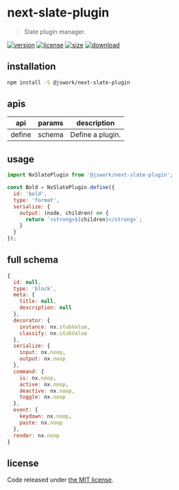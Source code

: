 # next-slate-plugin
> Slate plugin manager.

[![version][version-image]][version-url]
[![license][license-image]][license-url]
[![size][size-image]][size-url]
[![download][download-image]][download-url]

## installation
```bash
npm install -S @jswork/next-slate-plugin
```

## apis
| api    | params | description      |
| ------ | ------ | ---------------- |
| define | schema | Define a plugin. |

## usage
```js
import NxSlatePlugin from '@jswork/next-slate-plugin';

const Bold = NxSlatePlugin.define({
  id: 'bold',
  type: 'format',
  serialize: {
    output: (node, children) => {
      return `<strong>${children}</strong>`;
    }
  }
});
```

## full schema
```js
{
  id: null,
  type: 'block',
  meta: {
    title: null,
    description: null
  },
  decorator: {
    instance: nx.stubValue,
    classify: nx.stubValue
  },
  serialize: {
    input: nx.noop,
    output: nx.noop
  },
  command: {
    is: nx.noop,
    active: nx.noop,
    deactive: nx.noop,
    toggle: nx.noop
  },
  event: {
    keydown: nx.noop,
    paste: nx.noop
  },
  render: nx.noop
}
```

## license
Code released under [the MIT license](https://github.com/afeiship/next-slate-plugin/blob/master/LICENSE.txt).

[version-image]: https://img.shields.io/npm/v/@jswork/next-slate-plugin
[version-url]: https://npmjs.org/package/@jswork/next-slate-plugin

[license-image]: https://img.shields.io/npm/l/@jswork/next-slate-plugin
[license-url]: https://github.com/afeiship/next-slate-plugin/blob/master/LICENSE.txt

[size-image]: https://img.shields.io/bundlephobia/minzip/@jswork/next-slate-plugin
[size-url]: https://github.com/afeiship/next-slate-plugin/blob/master/dist/next-slate-plugin.min.js

[download-image]: https://img.shields.io/npm/dm/@jswork/next-slate-plugin
[download-url]: https://www.npmjs.com/package/@jswork/next-slate-plugin
